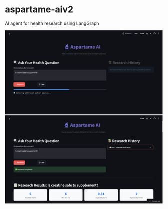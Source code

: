# aspartame-aiv2
AI agent for health research using LangGraph

![Alt text](assets/screen1.png "Screen 1")
![Alt text](assets/screen2.png "Screen 2")

